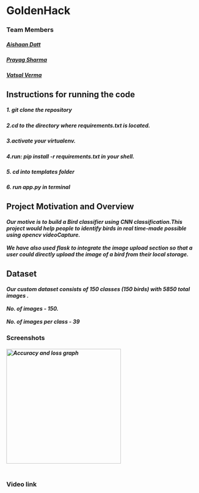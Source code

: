 # GoldenHack

### Team Members
##### [Aishaan Datt](https://github.com/aishaandatt)
##### [Prayag Sharma](https://github.com/prayag2301)
##### [Vatsal Verma](https://github.com/vatsal259)

## Instructions for running the code
##### 1. git clone the repository
##### 2.cd to the directory where requirements.txt is located.
##### 3.activate your virtualenv.
##### 4.run: pip install -r requirements.txt in your shell.
##### 5. cd into templates folder
##### 6. run app.py in terminal

## Project Motivation and Overview
##### Our motive is to build a Bird classifier using CNN classification.This project would help people to identify birds in real time-made possible using opencv videoCapture.<br></br>We have also used flask to integrate the image upload section so that a user could directly upload the image of a bird from their local storage.

## Dataset
##### Our custom dataset consists of 150 classes (150 birds) with 5850 total images .<br></br>No. of images - 150.<br></br>No. of images per class - 39

### Screenshots

##### <div style=" display: block; height: 320px ;width 320px; "><img src="https://github.com/prayag2301/GoldenHack/blob/master/output.png" alt="Accuracy and loss graph" style="height: 300px; width:300px;"/></div>
### Video link
